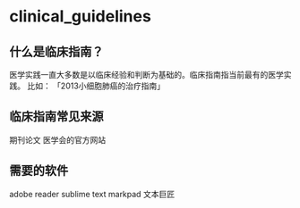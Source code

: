 clinical_guidelines
===================


## 什么是临床指南？

医学实践一直大多数是以临床经验和判断为基础的。临床指南指当前最有的医学实践。 比如： 「2013小细胞肺癌的治疗指南」

## 临床指南常见来源

期刊论文
医学会的官方网站

## 需要的软件

adobe reader
sublime text
markpad
文本巨匠
